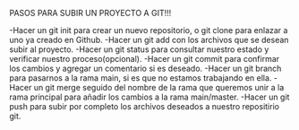 PASOS PARA SUBIR UN PROYECTO A GIT!!!

-Hacer un git init para crear un nuevo repositorio, o git clone para enlazar a uno ya creado en Github. 
-Hacer un git add con los archivos que se desean subir al proyecto. 
-Hacer un git status para consultar nuestro estado y verificar nuestro proceso(opcional). 
-Hacer un git commit para confirmar los cambios y agregar un comentario si es deseado. 
-Hacer un git branch para pasarnos a la rama main, si es que no estamos trabajando en ella. 
-Hacer un git merge seguido del nombre de la rama que queremos
unir a la rama principal para añadir los cambios a la rama main/master. 
-Hacer un git push para subir por completo los archivos deseados a nuestro repositirio git.
